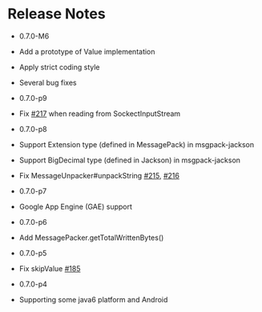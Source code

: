 # Release Notes

* 0.7.0-M6
 * Add a prototype of Value implementation
 * Apply strict coding style
 * Several bug fixes

* 0.7.0-p9
 * Fix [#217](https://github.com/msgpack/msgpack-java/issues/217) when reading from SockectInputStream 

* 0.7.0-p8
 * Support Extension type (defined in MessagePack) in msgpack-jackson
 * Support BigDecimal type (defined in Jackson) in msgpack-jackson
 * Fix MessageUnpacker#unpackString [#215](https://github.com/msgpack/msgpack-java/pull/215), [#216](https://github.com/msgpack/msgpack-java/pull/216)

* 0.7.0-p7
 * Google App Engine (GAE) support

* 0.7.0-p6
 * Add MessagePacker.getTotalWrittenBytes()

* 0.7.0-p5
 * Fix skipValue [#185](https://github.com/msgpack/msgpack-java/pull/185)

* 0.7.0-p4
 * Supporting some java6 platform and Android

